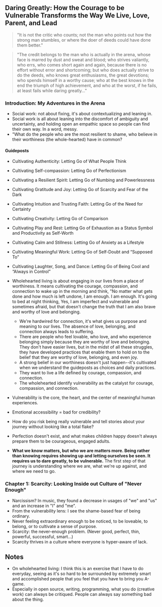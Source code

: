 ## Daring Greatly: How the Courage to be Vulnerable Transforms the Way We Live, Love, Parent, and Lead

> "It is not the critic who counts; not the man who points out how the strong man stumbles, or where the doer of deeds could have done them better."

> "The credit belongs to the man who is actually in the arena, whose face is marred by dust and sweat and blood; who strives valiantly, who errs, who comes short again and again, because there is no effort without error and shortcoming; but who does actually strive to do the deeds, who knows great enthusiasms, the great devotions; who spends himself in a worthy cause; who at the best knows in the end the triumph of high achievement, and who at the worst, if he fails, at least fails while daring greatly..."

### Introduction: My Adventures in the Arena

- Social work: not about fixing, it's about contextualizing and leaning in.
- Social work is all about leaning into the discomfort of ambiguity and uncertainty, and holding open an empathic space so people can find their own way. In a word, messy.
- "What do the people who are the most resilient to shame, who believe in their worthiness (the whole-hearted) have in common?

#### Guideposts

- Cultivating Authenticity: Letting Go of What People Think
- Cultivating Self-compassion: Letting Go of Perfectionism
- Cultivating a Resilient Spirit: Letting Go of Numbing and Powerlessness
- Cultivating Gratitude and Joy: Letting Go of Scarcity and Fear of the Dark
- Cultivating Intuition and Trusting Faith: Letting Go of the Need for Certainty
- Cultivating Creativity: Letting Go of Comparison
- Cultivating Play and Rest: Letting Go of Exhaustion as a Status Symbol and Productivity as Self-Worth
- Cultivating Calm and Stillness: Letting Go of Anxiety as a Lifestyle
- Cultivating Meaningful Work: Letting Go of Self-Doubt and “Supposed To”
- Cultivating Laughter, Song, and Dance: Letting Go of Being Cool and “Always in Control”

- Wholehearted living is about engaging in our lives from a place of worthiness. It means cultivating the courage, compassion, and connection to wake up in the morning and think, "No matter what gets done and how much is left undone, I am enough. I am enough. It's going to bed at night thinking, Yes, I am imperfect and vulnerable and sometimes afraid, but that doesn't change the truth that I am also brave and worthy of love and belonging.
  - We're hardwired for connection, it's what gives us purpose and meaning to our lives. The absence of love, belonging, and connection always leads to suffering.
  - There are people who feel lovable, who love, and who experience belonging simply because they are worthy of love and belonging. They don't have easier lives, but in the midst of all these struggles, they have developed practices that enable them to hold on to the belief that they are worthy of love, belonging, and even joy.
  - A strong belief in our worthiness doesn't just happen--it's cultivated when we understand the guideposts as choices and daily practices.
  - They want to live a life defined by courage, compassion, and connection.
  - The wholehearted identify vulnerability as the catalyst for courage, compassion, and connection.
- Vulnerability is the core, the heart, and the center of meaningful human experiences.
- Emotional accessibility = bad for credibility?
- How do you risk being really vulnerable and tell stories about your journey without looking like a total flake?
- Perfection doesn't exist, and what makes children happy doesn't always prepare them to be courageous, engaged adults.
- **What we know matters, but who we are matters more. Being rather than knowing requires showing up and letting ourselves be seen. It requires us to dare greatly, to be vulnerable.** The first step of that journey is understanding where we are, what we're up against, and where we need to go.

### Chapter 1: Scarcity: Looking Inside out Culture of "Never Enough"

- Narcissism? In music, they found a decrease in usages of "we" and "us" and an increase in "I" and "me".
- From the vulnerability lens: I see the shame-based fear of being ordinary.
- Never feeling extraordinary enough to be noticed, to be loveable, to belong, or to cultivate a sense of purpose.
- Scarcity: the never-enough problem. (Never good, perfect, thin, powerful, successful, smart...)
- Scarcity thrives in a culture where everyone is hyper-aware of lack.



## Notes

- On wholehearted living: I think this is an exercise that I have to do everyday, seeing as it's so hard to be surrounded by extremely smart and accomplished people that you feel that you have to bring you A-game.
- Especially in open source, writing, programming, what you do (creative work) can always be critiqued. People can always say something bad about the thing.

